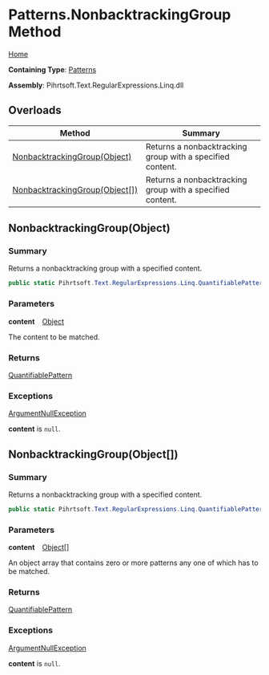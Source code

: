 # Patterns\.NonbacktrackingGroup Method

[Home](../../../../../../README.md)

**Containing Type**: [Patterns](../README.md)

**Assembly**: Pihrtsoft\.Text\.RegularExpressions\.Linq\.dll

## Overloads

| Method | Summary |
| ------ | ------- |
| [NonbacktrackingGroup(Object)](#Pihrtsoft_Text_RegularExpressions_Linq_Patterns_NonbacktrackingGroup_System_Object_) | Returns a nonbacktracking group with a specified content\. |
| [NonbacktrackingGroup(Object\[\])](#Pihrtsoft_Text_RegularExpressions_Linq_Patterns_NonbacktrackingGroup_System_Object___) | Returns a nonbacktracking group with a specified content\. |

## NonbacktrackingGroup\(Object\) <a name="Pihrtsoft_Text_RegularExpressions_Linq_Patterns_NonbacktrackingGroup_System_Object_"></a>

### Summary

Returns a nonbacktracking group with a specified content\.

```csharp
public static Pihrtsoft.Text.RegularExpressions.Linq.QuantifiablePattern NonbacktrackingGroup(object content)
```

### Parameters

**content** &ensp; [Object](https://docs.microsoft.com/en-us/dotnet/api/system.object)

The content to be matched\.

### Returns

[QuantifiablePattern](../../QuantifiablePattern/README.md)

### Exceptions

[ArgumentNullException](https://docs.microsoft.com/en-us/dotnet/api/system.argumentnullexception)

**content** is `null`\.

## NonbacktrackingGroup\(Object\[\]\) <a name="Pihrtsoft_Text_RegularExpressions_Linq_Patterns_NonbacktrackingGroup_System_Object___"></a>

### Summary

Returns a nonbacktracking group with a specified content\.

```csharp
public static Pihrtsoft.Text.RegularExpressions.Linq.QuantifiablePattern NonbacktrackingGroup(params object[] content)
```

### Parameters

**content** &ensp; [Object](https://docs.microsoft.com/en-us/dotnet/api/system.object)\[\]

An object array that contains zero or more patterns any one of which has to be matched\.

### Returns

[QuantifiablePattern](../../QuantifiablePattern/README.md)

### Exceptions

[ArgumentNullException](https://docs.microsoft.com/en-us/dotnet/api/system.argumentnullexception)

**content** is `null`\.

